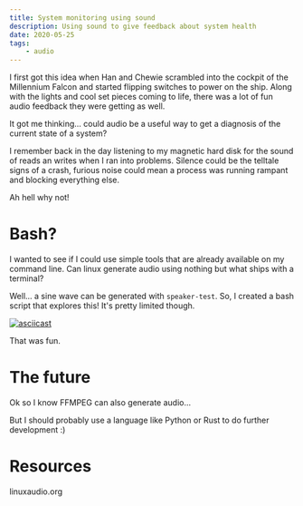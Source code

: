 ```yaml
---
title: System monitoring using sound
description: Using sound to give feedback about system health
date: 2020-05-25
tags:
    - audio
---
```


I first got this idea when Han and Chewie scrambled into the cockpit of the Millennium Falcon and started flipping switches to power on the ship. Along with the lights and cool set pieces coming to life, there was a lot of fun audio feedback they were getting as well.

It got me thinking... could audio be a useful way to get a diagnosis of the current state of a system?

I remember back in the day listening to my magnetic hard disk for the sound of reads an writes when I ran into problems. Silence could be the telltale signs of a crash, furious noise could mean a process was running rampant and blocking everything else.

Ah hell why not!

# Bash?

I wanted to see if I could use simple tools that are already available on my command line. Can linux generate audio using nothing but what ships with a terminal? 

Well... a sine wave can be generated with `speaker-test`. So, I created a bash script that explores this! It's pretty limited though.

[![asciicast](https://asciinema.org/a/6lfNXq6pDQXrr3tMg4IPjZzV0.svg)](https://asciinema.org/a/6lfNXq6pDQXrr3tMg4IPjZzV0)

That was fun.

# The future

Ok so I know FFMPEG can also generate audio...

But I should probably use a language like Python or Rust to do further development :)

# Resources

linuxaudio.org